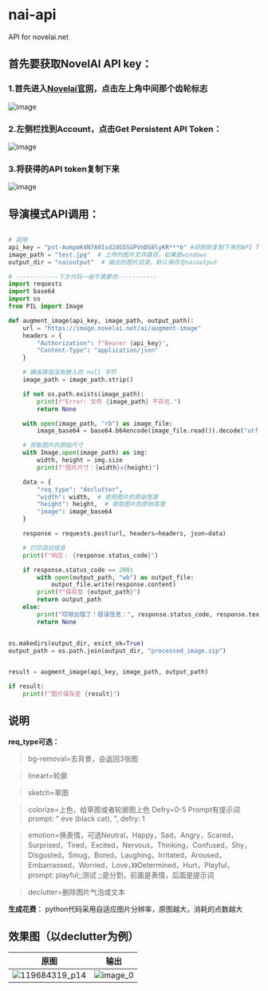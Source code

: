 # nai-api
API for novelai.net
## 首先要获取NovelAI API key：
### 1.首先进入[Novelai官网](https://novelai.net/stories)，点击左上角中间那个齿轮标志
![image](https://github.com/user-attachments/assets/7593250e-977b-4c29-b9f2-5c2a2211edd0)
### 2.左侧栏找到Account，点击Get Persistent API Token：
![image](https://github.com/user-attachments/assets/616d75e0-e769-4214-ab09-7e723997257c)
### 3.将获得的API token复制下来
![image](https://github.com/user-attachments/assets/84e4670c-f682-48fe-a190-7124da80de71)

## 导演模式API调用：
```python

# 调用
api_key = "pst-AumpmK4N7A0Isd2dG5SGPVnDG8lyKR***b" #将刚刚复制下来的API Token粘贴到引号内
image_path = "test.jpg"  # 上传的图片文件路径，如果是windows
output_dir = "naioutput"  # 输出的图片目录，默认保存在naioutput

# ------------下方代码一般不需要改-----------
import requests
import base64
import os
from PIL import Image

def augment_image(api_key, image_path, output_path):
    url = "https://image.novelai.net/ai/augment-image"
    headers = {
        "Authorization": f"Bearer {api_key}",
        "Content-Type": "application/json"
    }

    # 确保路径没有嵌入的 null 字符
    image_path = image_path.strip()

    if not os.path.exists(image_path):
        print(f"Error: 文件 {image_path} 不存在.")
        return None

    with open(image_path, "rb") as image_file:
        image_base64 = base64.b64encode(image_file.read()).decode("utf-8")

    # 获取图片的原始尺寸
    with Image.open(image_path) as img:
        width, height = img.size
        print(f"图片尺寸：{width}x{height}")

    data = {
        "req_type": "declutter",
        "width": width,  # 使用图片的原始宽度
        "height": height,  # 使用图片的原始高度
        "image": image_base64
    }

    response = requests.post(url, headers=headers, json=data)

    # 打印调试信息
    print(f"响应： {response.status_code}")

    if response.status_code == 200:
        with open(output_path, "wb") as output_file:
            output_file.write(response.content)
        print(f"保存至 {output_path}")
        return output_path
    else:
        print("哎呀出错了！错误信息：", response.status_code, response.text)
        return None


os.makedirs(output_dir, exist_ok=True)
output_path = os.path.join(output_dir, "processed_image.zip")


result = augment_image(api_key, image_path, output_path)

if result:
    print(f"图片保存至 {result}")

```
## **说明**
**req_type可选：**

> bg-removal=去背景，会返回3张图

> lineart=轮廓

> sketch=草图

> colorize=上色，给草图或者轮廓图上色
> Defry=0-5
> Prompt有提示词
> prompt: " eve (black cat), ", defry: 1


> emotion=换表情，可选Neutral，Happy，Sad，Angry，Scared，Surprised，Tired，Excited，Nervous，Thinking，Confused，Shy，Disgusted，Smug，Bored，Laughing，Irritated，Aroused，Embarrassed，Worried，Love，》》Determined，Hurt，Playful，
prompt: playful;;测试
> ;;是分割，前面是表情，后面是提示词

> declutter=删除图片气泡或文本

**生成花费**：
python代码采用自适应图片分辨率，原图越大，消耗的点数越大

## 效果图（以declutter为例）
| 原图                                            | 输出                                            |
|-------------------------------------------------|-------------------------------------------------|
| ![119684319_p14](https://github.com/user-attachments/assets/eb045af7-ae80-4846-b54f-a57c34950f13) | ![image_0](https://github.com/user-attachments/assets/d80cf888-188c-4c65-813a-ea765891dd02) |

